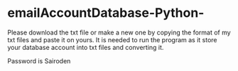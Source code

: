 # emailAccountDatabase-Python-
Please download the txt file or make a new one by copying the format of my txt files and paste it on yours. It is needed to run the program as it store your database account into txt files and converting it.

Password is Sairoden
